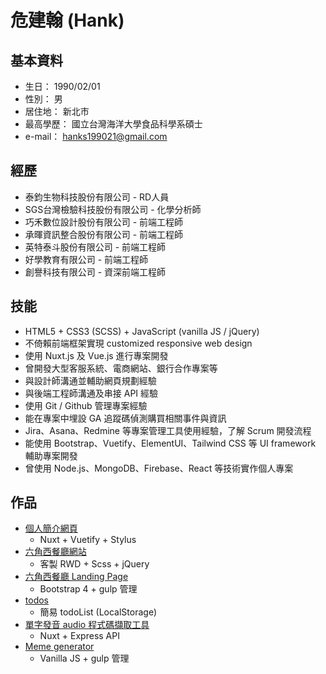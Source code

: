 # 危建翰 (Hank)

## 基本資料
* 生日： 1990/02/01
* 性別： 男
* 居住地： 新北市
* 最高學歷： 國立台灣海洋大學食品科學系碩士
* e-mail： hanks199021@gmail.com

## 經歷
* 泰鈞生物科技股份有限公司 - RD人員 
* SGS台灣檢驗科技股份有限公司 - 化學分析師
* 巧禾數位設計股份有限公司 - 前端工程師
* 承暉資訊整合股份有限公司 - 前端工程師
* 英特泰斗股份有限公司 - 前端工程師
* 好學教育有限公司 - 前端工程師
* 創譽科技有限公司 - 資深前端工程師

## 技能
* HTML5 + CSS3 (SCSS) + JavaScript (vanilla JS / jQuery)
* 不倚賴前端框架實現 customized responsive web design
* 使用 Nuxt.js 及 Vue.js 進行專案開發
* 曾開發大型客服系統、電商網站、銀行合作專案等
* 與設計師溝通並輔助網頁規劃經驗
* 與後端工程師溝通及串接 API 經驗
* 使用 Git / Github 管理專案經驗
* 能在專案中埋設 GA 追蹤碼偵測購買相關事件與資訊
* Jira、Asana、Redmine 等專案管理工具使用經驗，了解 Scrum 開發流程
* 能使用 Bootstrap、Vuetify、ElementUI、Tailwind CSS 等 UI framework 輔助專案開發
* 曾使用 Node.js、MongoDB、Firebase、React 等技術實作個人專案

## 作品
* [個人簡介網頁](https://hicksonwei.github.io/homepage_v2/)
  * Nuxt + Vuetify + Stylus
* [六角西餐廳網站](https://hicksonwei.github.io/HexSchool_RWD_FinalProject/)
  * 客製 RWD + Scss + jQuery
* [六角西餐廳 Landing Page](https://hicksonwei.github.io/Landing_Page/)
  * Bootstrap 4 + gulp 管理
* [todos](https://hicksonwei.github.io/todos/)
  * 簡易 todoList (LocalStorage)
* [單字發音 audio 程式碼擷取工具](https://audio-searcher.now.sh/)
  * Nuxt + Express API
* [Meme generator](https://hicksonwei.github.io/meme-generator/)
  * Vanilla JS + gulp 管理
